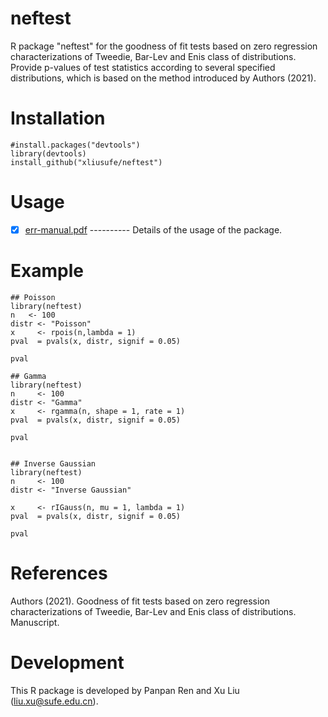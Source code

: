 # neftest
R package "neftest" for the goodness of fit tests based on zero regression characterizations of Tweedie, Bar-Lev and Enis class of distributions. Provide p-values of test statistics according to several specified distributions, which is based on the method introduced by Authors (2021).

# Installation

    #install.packages("devtools")
    library(devtools)
    install_github("xliusufe/neftest")

# Usage

   - [x] [err-manual.pdf](https://github.com/xliusufe/neftest/blob/master/inst/neftest-manual.pdf) ---------- Details of the usage of the package.
# Example

    ## Poisson
    library(neftest)
    n   <- 100
    distr <- "Poisson"
    x     <- rpois(n,lambda = 1)
    pval  = pvals(x, distr, signif = 0.05)

    pval

    ## Gamma
    library(neftest)
    n     <- 100
    distr <- "Gamma"
    x     <- rgamma(n, shape = 1, rate = 1)
    pval  = pvals(x, distr, signif = 0.05)

    pval


    ## Inverse Gaussian
    library(neftest)
    n     <- 100
    distr <- "Inverse Gaussian"

    x     <- rIGauss(n, mu = 1, lambda = 1)
    pval  = pvals(x, distr, signif = 0.05)

    pval

# References

Authors (2021). Goodness of fit tests based on zero regression characterizations of Tweedie, Bar-Lev and Enis class of distributions. Manuscript.

# Development
This R package is developed by Panpan Ren and Xu Liu (liu.xu@sufe.edu.cn).
